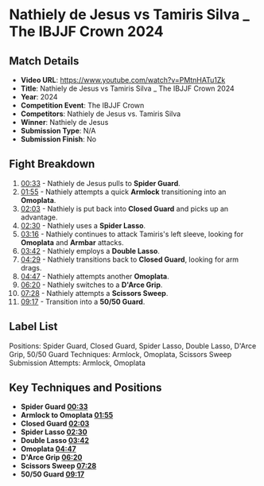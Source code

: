 # Nathiely de Jesus vs Tamiris Silva _ The IBJJF Crown 2024

## Match Details
- **Video URL**: https://www.youtube.com/watch?v=PMtnHATu1Zk
- **Title**: Nathiely de Jesus vs Tamiris Silva _ The IBJJF Crown 2024
- **Year**: 2024
- **Competition Event**: The IBJJF Crown
- **Competitors**: Nathiely de Jesus vs. Tamiris Silva
- **Winner**: Nathiely de Jesus
- **Submission Type**: N/A
- **Submission Finish**: No

## Fight Breakdown
1. [00:33](https://www.youtube.com/watch?v=PMtnHATu1Zk&t=33) - Nathiely de Jesus pulls to **Spider Guard**.
2. [01:55](https://www.youtube.com/watch?v=PMtnHATu1Zk&t=115) - Nathiely attempts a quick **Armlock** transitioning into an **Omoplata**.
3. [02:03](https://www.youtube.com/watch?v=PMtnHATu1Zk&t=123) - Nathiely is put back into **Closed Guard** and picks up an advantage.
4. [02:30](https://www.youtube.com/watch?v=PMtnHATu1Zk&t=150) - Nathiely uses a **Spider Lasso**.
5. [03:16](https://www.youtube.com/watch?v=PMtnHATu1Zk&t=196) - Nathiely continues to attack Tamiris's left sleeve, looking for **Omoplata** and **Armbar** attacks.
6. [03:42](https://www.youtube.com/watch?v=PMtnHATu1Zk&t=222) - Nathiely employs a **Double Lasso**.
7. [04:29](https://www.youtube.com/watch?v=PMtnHATu1Zk&t=269) - Nathiely transitions back to **Closed Guard**, looking for arm drags.
8. [04:47](https://www.youtube.com/watch?v=PMtnHATu1Zk&t=287) - Nathiely attempts another **Omoplata**.
9. [06:20](https://www.youtube.com/watch?v=PMtnHATu1Zk&t=380) - Nathiely switches to a **D'Arce Grip**.
10. [07:28](https://www.youtube.com/watch?v=PMtnHATu1Zk&t=448) - Nathiely attempts a **Scissors Sweep**.
11. [09:17](https://www.youtube.com/watch?v=PMtnHATu1Zk&t=557) - Transition into a **50/50 Guard**.

## Label List
Positions: Spider Guard, Closed Guard, Spider Lasso, Double Lasso, D'Arce Grip, 50/50 Guard
Techniques: Armlock, Omoplata, Scissors Sweep
Submission Attempts: Armlock, Omoplata

## Key Techniques and Positions
- **Spider Guard [00:33](https://www.youtube.com/watch?v=PMtnHATu1Zk&t=33)**
- **Armlock to Omoplata [01:55](https://www.youtube.com/watch?v=PMtnHATu1Zk&t=115)**
- **Closed Guard [02:03](https://www.youtube.com/watch?v=PMtnHATu1Zk&t=123)**
- **Spider Lasso [02:30](https://www.youtube.com/watch?v=PMtnHATu1Zk&t=150)**
- **Double Lasso [03:42](https://www.youtube.com/watch?v=PMtnHATu1Zk&t=222)**
- **Omoplata [04:47](https://www.youtube.com/watch?v=PMtnHATu1Zk&t=287)**
- **D'Arce Grip [06:20](https://www.youtube.com/watch?v=PMtnHATu1Zk&t=380)**
- **Scissors Sweep [07:28](https://www.youtube.com/watch?v=PMtnHATu1Zk&t=448)**
- **50/50 Guard [09:17](https://www.youtube.com/watch?v=PMtnHATu1Zk&t=557)**